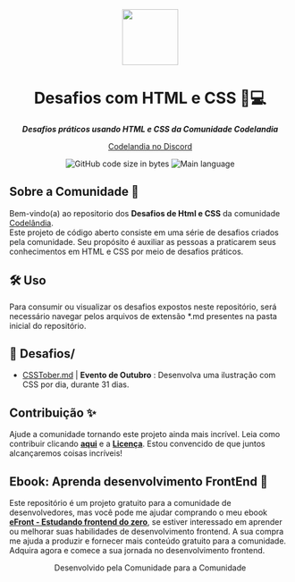 <div align="center">
  <img src="https://github.com/mewmewdevart/DesafiosCodelandia/assets/50052600/ebe24f43-6d5a-4d5a-83f7-bf94d9586130" width="100" height="100">
</div>

<h1 align="center">
  Desafios com HTML e CSS 🎨💻
</h1>

<p align="center">
	<b><i>Desafios práticos usando HTML e CSS da Comunidade Codelandia</i></b><br>
</p>

<p align="center">
  <a href="https://discord.com/invite/QevDJqCzaY">Codelandia no Discord</a>
</p>


<p align="center">
	<img alt="GitHub code size in bytes" src="https://img.shields.io/github/languages/code-size/iuricode/desafios-html-css?color=6272a4" />
	<img alt="Main language" src="https://img.shields.io/github/languages/top/iuricode/desafios-html-css?color=6272a4"/>
</p>

## Sobre a Comunidade 💫 
Bem-vindo(a) ao repositorio dos  **Desafios de Html e CSS** da comunidade [Codelândia](https://discord.com/invite/QevDJqCzaY). <br> 
Este projeto de código aberto consiste em uma série de desafios criados pela comunidade. Seu propósito é auxiliar as pessoas a praticarem seus conhecimentos em HTML e CSS por meio de desafios práticos. <br>

## 🛠️ Uso
Para consumir ou visualizar os desafios expostos neste repositório, será necessário navegar pelos arquivos de extensão *.md presentes na pasta inicial do repositório.

## 📁 Desafios/
* [CSSTober.md](EventoCSSTober.md)  | **Evento de Outubro** : Desenvolva uma ilustração com CSS por dia, durante 31 dias.

## Contribuição ✨

Ajude a comunidade tornando este projeto ainda mais incrível. Leia como contribuir clicando **[aqui]()** e a **[Licença]()**. Estou convencido de que juntos alcançaremos coisas incríveis! 

## Ebook: Aprenda desenvolvimento FrontEnd 💜

Este repositório é um projeto gratuito para a comunidade de desenvolvedores, mas você pode me ajudar comprando o meu ebook **[eFront - Estudando frontend do zero](https://iuricode.com/efront)**, se estiver interessado em aprender ou melhorar suas habilidades de desenvolvimento frontend. A sua compra me ajuda a produzir e fornecer mais conteúdo gratuito para a comunidade. Adquira agora e comece a sua jornada no desenvolvimento frontend.

<p align="center"> Desenvolvido pela Comunidade para a Comunidade </p>